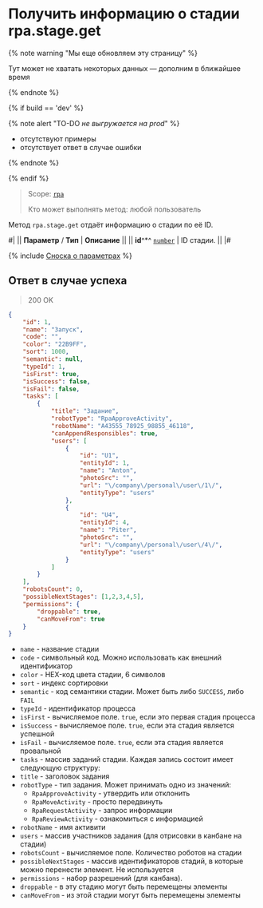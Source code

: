 # Получить информацию о стадии rpa.stage.get

{% note warning "Мы еще обновляем эту страницу" %}

Тут может не хватать некоторых данных — дополним в ближайшее время

{% endnote %}

{% if build == 'dev' %}

{% note alert "TO-DO _не выгружается на prod_" %}

- отсутствуют примеры
- отсутствует ответ в случае ошибки

{% endnote %}

{% endif %}

> Scope: [`rpa`](../../../scopes/permissions.md)
>
> Кто может выполнять метод: любой пользователь

Метод `rpa.stage.get` отдаёт информацию о стадии по её ID.

#|
|| **Параметр** / **Тип** | **Описание** ||
|| **id**^*^ 
[`number`](../../../data-types.md) | ID стадии. ||
|#

{% include [Сноска о параметрах](../../../../_includes/required.md) %}

## Ответ в случае успеха

> 200 OK

```json
{
    "id": 1,
    "name": "Запуск",
    "code": "",
    "color": "22B9FF",
    "sort": 1000,
    "semantic": null,
    "typeId": 1,
    "isFirst": true,
    "isSuccess": false,
    "isFail": false,
    "tasks": [
        {
            "title": "Задание",
            "robotType": "RpaApproveActivity",
            "robotName": "A43555_78925_98855_46118",
            "canAppendResponsibles": true,
            "users": [
                {
                    "id": "U1",
                    "entityId": 1,
                    "name": "Anton",
                    "photoSrc": "",
                    "url": "\/company\/personal\/user\/1\/",
                    "entityType": "users"
                },
                {
                    "id": "U4",
                    "entityId": 4,
                    "name": "Piter",
                    "photoSrc": "",
                    "url": "\/company\/personal\/user\/4\/",
                    "entityType": "users"
                }
            ]
        }
    ],
    "robotsCount": 0,
    "possibleNextStages": [1,2,3,4,5],
    "permissions": {
        "droppable": true,
        "canMoveFrom": true
    }
}
```

- `name` - название стадии
- `code` - символьный код. Можно использовать как внешний идентификатор
- `color` - HEX-код цвета стадии, 6 символов
- `sort` - индекс сортировки
- `semantic` - код семантики стадии. Может быть либо `SUCCESS`, либо `FAIL`
- `typeId` - идентификатор процесса
- `isFirst` - вычисляемое поле. `true`, если это первая стадия процесса
- `isSuccess` - вычисляемое поле. `true`, если эта стадия является успешной
- `isFail` - вычисляемое поле. `true`, если эта стадия является провальной
- `tasks` - массив заданий стадии. Каждая запись состоит имеет следующую структуру:
- `title` - заголовок задания
- `robotType` - тип задания. Может принимать одно из значений:
    - `RpaApproveActivity` - утвердить или отклонить
    - `RpaMoveActivity` - просто передвинуть
    - `RpaRequestActivity` - запрос информации
    - `RpaReviewActivity` - ознакомиться с информацией
- `robotName` - имя активити
- `users` - массив участников задания (для отрисовки в канбане на стадии)
- `robotsCount` - вычисляемое поле. Количество роботов на стадии
- `possibleNextStages` - массив идентификаторов стадий, в которые можно перенести элемент. Не используется
- `permissions` - набор разрешений (для канбана).
- `droppable` - в эту стадию могут быть перемещены элементы
- `canMoveFrom` - из этой стадии могут быть перемещены элементы